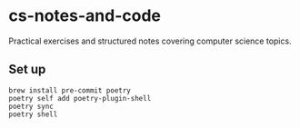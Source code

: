 # cs-notes-and-code
Practical exercises and structured notes covering computer science topics.


## Set up

```
brew install pre-commit poetry
poetry self add poetry-plugin-shell
poetry sync
poetry shell
```